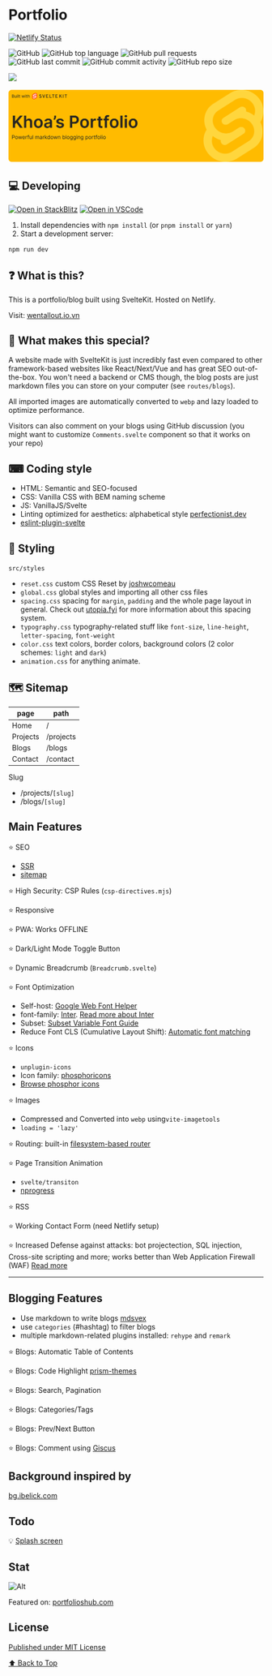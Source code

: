 <h1 id="portfolio">Portfolio</h1>

[![Netlify Status](https://api.netlify.com/api/v1/badges/7bf37fa7-ec78-4efd-aa9a-1a18a4fc62e4/deploy-status)](https://app.netlify.com/sites/khoa-design/deploys)

![GitHub](https://img.shields.io/github/license/wentallout/portfolio?style=for-the-badge)
![GitHub top language](https://img.shields.io/github/languages/top/wentallout/portfolio?style=for-the-badge)
![GitHub pull requests](https://img.shields.io/github/issues-pr/wentallout/portfolio?style=for-the-badge)
![GitHub last commit](https://img.shields.io/github/last-commit/wentallout/portfolio?style=for-the-badge)
![GitHub commit activity](https://img.shields.io/github/commit-activity/m/wentallout/portfolio?style=for-the-badge)
![GitHub repo size](https://img.shields.io/github/repo-size/wentallout/portfolio?style=for-the-badge)

![](https://api.checklyhq.com/v1/badges/checks/a53b93b2-8489-41a8-b1f2-a90ab0cab17a?style=flat&theme=dark&responseTime=true)

![Banner](https://raw.githubusercontent.com/wentallout/wentallout/773d77e9c040bd20e5002d41738139946d9bd85d/images/portfolio-banner.svg)

## 💻 Developing

[![Open in StackBlitz](https://img.shields.io/badge/Open%20in-StackBlitz-blue?style=for-the-badge&logo=stackblitz)](https://stackblitz.com/github/wentallout/portfolio)
[![Open in VSCode](https://img.shields.io/badge/Open%20in-VSCode-blue?style=for-the-badge&logo=visualstudiocode)](https://open.vscode.dev/wentallout/portfolio)

1. Install dependencies with `npm install` (or `pnpm install` or `yarn`)
2. Start a development server:

```bash
npm run dev
```

## ❓ What is this?

This is a portfolio/blog built using SvelteKit. Hosted on Netlify.

Visit: [wentallout.io.vn](https://wentallout.io.vn)

## 🤩 What makes this special?

A website made with SvelteKit is just incredibly fast even compared to other framework-based websites like React/Next/Vue and has great SEO out-of-the-box. You won't need a backend or CMS though, the blog posts are just markdown files you can store on your computer (see `routes/blogs`).

All imported images are automatically converted to `webp` and lazy loaded to optimize performance.

Visitors can also comment on your blogs using GitHub discussion (you might want to customize `Comments.svelte` component so that it works on your repo)

## ⌨ Coding style

- HTML: Semantic and SEO-focused
- CSS: Vanilla CSS with BEM naming scheme
- JS: VanillaJS/Svelte
- Linting optimized for aesthetics: alphabetical style [perfectionist.dev](https://perfectionist.dev/)
- [eslint-plugin-svelte](https://sveltejs.github.io/eslint-plugin-svelte/user-guide)

## 💅 Styling

`src/styles`

- `reset.css` custom CSS Reset by [joshwcomeau](https://www.joshwcomeau.com/css/custom-css-reset/)
- `global.css` global styles and importing all other css files
- `spacing.css` spacing for `margin`, `padding` and the whole page layout in general. Check out [utopia.fyi](https://utopia.fyi/) for more information about this spacing system.
- `typography.css` typography-related stuff like `font-size`, `line-height`, `letter-spacing`, `font-weight`
- `color.css` text colors, border colors, background colors (2 color schemes: `light` and `dark`)
- `animation.css` for anything animate.

## 🗺 Sitemap

| page     | path      |
| -------- | --------- |
| Home     | /         |
| Projects | /projects |
| Blogs    | /blogs    |
| Contact  | /contact  |

Slug

- /projects/`[slug]`
- /blogs/`[slug]`

## Main Features

⭐ SEO

- [SSR](https://kit.svelte.dev/docs/seo#out-of-the-box-ssr)
- [sitemap](https://github.com/jasongitmail/super-sitemap)

⭐ High Security: CSP Rules (`csp-directives.mjs`)

⭐ Responsive

⭐ PWA: Works OFFLINE

⭐ Dark/Light Mode Toggle Button

⭐ Dynamic Breadcrumb (`Breadcrumb.svelte`)

⭐ Font Optimization

- Self-host: [Google Web Font Helper](https://gwfh.mranftl.com/fonts)
- font-family: [Inter](https://rsms.me/inter/). [Read more about Inter](https://beautifulwebtype.com/inter)
- Subset: [Subset Variable Font Guide](https://barrd.dev/article/create-a-variable-font-subset-for-smaller-file-size/)
- Reduce Font CLS (Cumulative Layout Shift): [Automatic font matching](https://deploy-preview-15--upbeat-shirley-608546.netlify.app/perfect-ish-font-fallback)

⭐ Icons

- `unplugin-icons`
- Icon family: [phosphoricons](https://phosphoricons.com/)
- [Browse phosphor icons](https://icon-sets.iconify.design/ph)

⭐ Images

- Compressed and Converted into `webp` using`vite-imagetools`
- `loading = 'lazy'`

⭐ Routing: built-in [filesystem-based router](https://kit.svelte.dev/docs/routing)

⭐ Page Transition Animation

- `svelte/transiton`
- [nprogress](https://www.npmjs.com/package/nprogress)

⭐ RSS

⭐ Working Contact Form (need Netlify setup)

⭐ Increased Defense against attacks: bot projectection, SQL injection, Cross-site scripting and more; works better than Web Application Firewall (WAF) [Read more](https://docs.arcjet.com/shield/concepts)

---

## Blogging Features

- Use markdown to write blogs [mdsvex](https://github.com/pngwn/MDsveX)
- use `categories` (#hashtag) to filter blogs
- multiple markdown-related plugins installed: `rehype` and `remark`

⭐ Blogs: Automatic Table of Contents

⭐ Blogs: Code Highlight [prism-themes](https://github.com/PrismJS/prism-themes)

⭐ Blogs: Search, Pagination

⭐ Blogs: Categories/Tags

⭐ Blogs: Prev/Next Button

⭐ Blogs: Comment using [Giscus](https://giscus.app)

## Background inspired by

[bg.ibelick.com](https://bg.ibelick.com)

## Todo

💡 [Splash screen](https://www.sveltevietnam.dev/en/blog/20231220-behind-the-screen-progressive-splashscreen)

## Stat

![Alt](https://repobeats.axiom.co/api/embed/c17a64a1c0a63ba6cef6618f14b3e39fdf67eb3f.svg 'Repobeats analytics image')

Featured on: [portfolioshub.com](https://www.portfolioshub.com)

## License

[Published under MIT License](https://github.com/wentallout/portfolio/blob/master/LICENSE.md)

[⬆ Back to Top](#portfolio)
